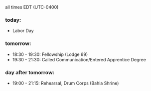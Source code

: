 all times EDT (UTC-0400)

### today:

* Labor Day

### tomorrow:

* 18:30 - 19:30: Fellowship (Lodge 69)
* 19:30 - 21:30: Called Communication/Entered Apprentice Degree 

### day after tomorrow:

* 19:00 - 21:15: Rehearsal, Drum Corps (Bahia Shrine)
